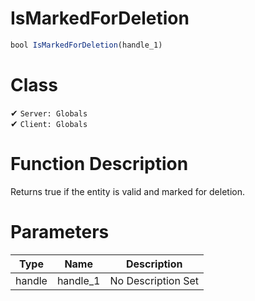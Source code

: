 # IsMarkedForDeletion
```js	
bool IsMarkedForDeletion(handle_1)
```
# Class
✔ `Server: Globals`  
✔ `Client: Globals`  

# Function Description
Returns true if the entity is valid and marked for deletion.
# Parameters
Type|Name|Description
--|--|--
handle|handle_1|No Description Set
